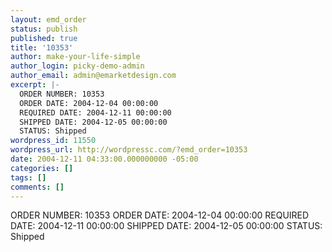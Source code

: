 ```yaml
---
layout: emd_order
status: publish
published: true
title: '10353'
author: make-your-life-simple
author_login: picky-demo-admin
author_email: admin@emarketdesign.com
excerpt: |-
  ORDER NUMBER: 10353
  ORDER DATE: 2004-12-04 00:00:00
  REQUIRED DATE: 2004-12-11 00:00:00
  SHIPPED DATE: 2004-12-05 00:00:00
  STATUS: Shipped
wordpress_id: 11550
wordpress_url: http://wordpressc.com/?emd_order=10353
date: 2004-12-11 04:33:00.000000000 -05:00
categories: []
tags: []
comments: []
---
```

ORDER NUMBER: 10353
ORDER DATE: 2004-12-04 00:00:00
REQUIRED DATE: 2004-12-11 00:00:00
SHIPPED DATE: 2004-12-05 00:00:00
STATUS: Shipped
